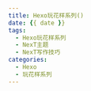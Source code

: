 ```yaml
---
title: Hexo玩花样系列()
date: {{ date }}
tags:
  - Hexo玩花样系列
  - NexT主题
  - NexT写作技巧
categories:
  - Hexo
  - 玩花样系列
---
```

